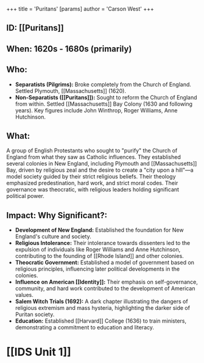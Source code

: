 +++
 title = 'Puritans'
[params]
	author = 'Carson West'
+++
## ID: [[Puritans]] 
## When:  1620s - 1680s (primarily)

## Who: 
* **Separatists (Pilgrims):**  Broke completely from the Church of England.  Settled Plymouth, [[Massachusetts]] (1620).
* **Non-Separatists ([[Puritans]]):** Sought to reform the Church of England from within. Settled [[Massachusetts]] Bay Colony (1630 and following years).  Key figures include John Winthrop, Roger Williams, Anne Hutchinson.

## What: 
A group of English Protestants who sought to "purify" the Church of England from what they saw as Catholic influences.  They established several colonies in New England, including Plymouth and [[Massachusetts]] Bay, driven by religious zeal and the desire to create a "city upon a hill"—a model society guided by their strict religious beliefs.  Their theology emphasized predestination, hard work, and strict moral codes.  Their governance was theocratic, with religious leaders holding significant political power.

## Impact: Why Significant?:
* **Development of New England:**  Established the foundation for New England's culture and society.
* **Religious Intolerance:**  Their intolerance towards dissenters led to the expulsion of individuals like Roger Williams and Anne Hutchinson, contributing to the founding of [[Rhode Island]] and other colonies.
* **Theocratic Government:** Established a model of government based on religious principles, influencing later political developments in the colonies.
* **Influence on American [[Identity]]:** Their emphasis on self-governance, community, and hard work contributed to the development of American values.
* **Salem Witch Trials (1692):** A dark chapter illustrating the dangers of religious extremism and mass hysteria, highlighting the darker side of Puritan society.
* **Education:**  Established [[Harvard]] College (1636) to train ministers, demonstrating a commitment to education and literacy.


# [[IDS Unit 1]]
